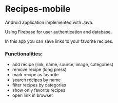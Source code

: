 # Recipes-mobile

Android application implemented with Java.

Using Firebase for user authentication and database.

In this app you can save links to your favorite recipes.
### Functionalities:
- add recipe (link, name, source, image, categories)   
- remove recipe (long press)
- mark recipe as favorite  
- search recipes by name  
- filter recipes by categories  
- show only favorite recipes  
- open link in browser  
